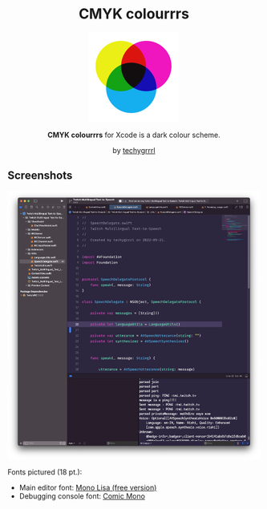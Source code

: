 <h1 align="center">CMYK colourrrs</h1>

<p align="center">
  <img src="cmyk-logo.png" width="180" style="display: inline-block; width: 180px" />
</p>

<p align="center">
  <strong>CMYK colourrrs</strong> for Xcode is a dark colour scheme.
</p>
<p align="center">
  by <a href="https://techygrrrl.stream">techygrrrl</a>
</p>


## Screenshots

![](screenshots/xcode-swift-01.png)

Fonts pictured (18 pt.):

- Main editor font: [Mono Lisa (free version)](https://www.monolisa.dev/)
- Debugging console font: [Comic Mono](https://dtinth.github.io/comic-mono-font/)